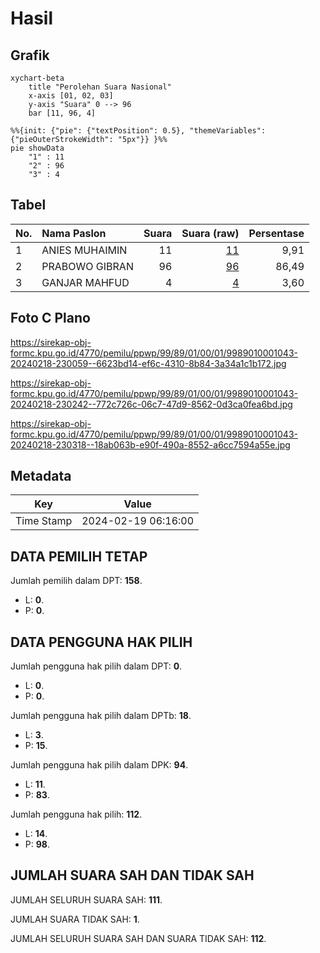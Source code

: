 # Hasil

## Grafik

```mermaid
xychart-beta
    title "Perolehan Suara Nasional"
    x-axis [01, 02, 03]
    y-axis "Suara" 0 --> 96
    bar [11, 96, 4]
```

```mermaid
%%{init: {"pie": {"textPosition": 0.5}, "themeVariables": {"pieOuterStrokeWidth": "5px"}} }%%
pie showData
    "1" : 11
    "2" : 96
    "3" : 4
```

## Tabel

| No. | Nama Paslon    | Suara | Suara (raw) | Persentase |
|:--- |:-------------- | -----:| -----------:| ----------:|
| 1   | ANIES MUHAIMIN | 11    | [11][p-1]   | 9,91       |
| 2   | PRABOWO GIBRAN | 96    | [96][p-2]   | 86,49      |
| 3   | GANJAR MAHFUD  | 4     | [4][p-3]    | 3,60       |


[p-1]: https://github.com/gigit-pemilu/pemilu-2024/blob/main/pilpres/hitung-suara/sub/99-luar-negeri/sub/89-penang-malaysia/sub/01-penang-malaysia/sub/0001-penang-malaysia/sub/043-ksk-028/sub/paslon-1.txt
[p-2]: https://github.com/gigit-pemilu/pemilu-2024/blob/main/pilpres/hitung-suara/sub/99-luar-negeri/sub/89-penang-malaysia/sub/01-penang-malaysia/sub/0001-penang-malaysia/sub/043-ksk-028/sub/paslon-2.txt
[p-3]: https://github.com/gigit-pemilu/pemilu-2024/blob/main/pilpres/hitung-suara/sub/99-luar-negeri/sub/89-penang-malaysia/sub/01-penang-malaysia/sub/0001-penang-malaysia/sub/043-ksk-028/sub/paslon-3.txt

## Foto C Plano

https://sirekap-obj-formc.kpu.go.id/4770/pemilu/ppwp/99/89/01/00/01/9989010001043-20240218-230059--6623bd14-ef6c-4310-8b84-3a34a1c1b172.jpg

https://sirekap-obj-formc.kpu.go.id/4770/pemilu/ppwp/99/89/01/00/01/9989010001043-20240218-230242--772c726c-06c7-47d9-8562-0d3ca0fea6bd.jpg

https://sirekap-obj-formc.kpu.go.id/4770/pemilu/ppwp/99/89/01/00/01/9989010001043-20240218-230318--18ab063b-e90f-490a-8552-a6cc7594a55e.jpg


## Metadata

| Key        | Value               |
| ---------- | ------------------- |
| Time Stamp | 2024-02-19 06:16:00 |


## DATA PEMILIH TETAP

Jumlah pemilih dalam DPT: **158**.
 * L: **0**.
 * P: **0**.

## DATA PENGGUNA HAK PILIH

Jumlah pengguna hak pilih dalam DPT: **0**.
 * L: **0**.
 * P: **0**.

Jumlah pengguna hak pilih dalam DPTb: **18**.
 * L: **3**.
 * P: **15**.

Jumlah pengguna hak pilih dalam DPK: **94**.
 * L: **11**.
 * P: **83**.

Jumlah pengguna hak pilih: **112**.
 * L: **14**.
 * P: **98**.

## JUMLAH SUARA SAH DAN TIDAK SAH

JUMLAH SELURUH SUARA SAH: **111**.

JUMLAH SUARA TIDAK SAH: **1**.

JUMLAH SELURUH SUARA SAH DAN SUARA TIDAK SAH: **112**.


